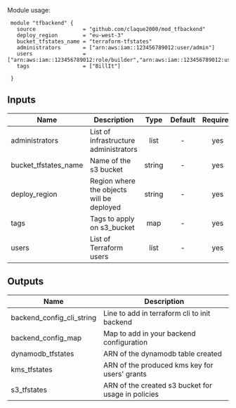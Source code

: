 Module usage:

     module "tfbackend" {
       source               = "github.com/claque2000/mod_tfbackend"
       deploy_region        = "eu-west-3"
       bucket_tfstates_name = "terraform-tfstates"
       administrators       = ["arn:aws:iam::123456789012:user/admin"]
       users                = ["arn:aws:iam::123456789012:role/builder","arn:aws:iam::123456789012:user/dev_x"]  
       tags                 = ["BillIt"]

     }



## Inputs

| Name | Description | Type | Default | Required |
|------|-------------|:----:|:-----:|:-----:|
| administrators | List of infrastructure administrators | list | - | yes |
| bucket_tfstates_name | Name of the s3 bucket | string | - | yes |
| deploy_region | Region where the objects will be deployed | string | - | yes |
| tags | Tags to apply on s3_bucket | map | - | yes |
| users | List of Terraform users | list | - | yes |

## Outputs

| Name | Description |
|------|-------------|
| backend_config_cli_string | Line to add in terraform cli to init backend |
| backend_config_map | Map to add in your backend configuration |
| dynamodb_tfstates | ARN of the dynamodb table created |
| kms_tfstates | ARN of the produced kms key for users' grants |
| s3_tfstates | ARN of the created s3 bucket for usage in policies |

